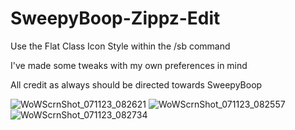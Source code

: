 # SweepyBoop-Zippz-Edit
Use the Flat Class Icon Style within the /sb command

I've made some tweaks with my own preferences in mind

All credit as always should be directed towards SweepyBoop

![WoWScrnShot_071123_082621](https://github.com/Ixxyjixxy/SweepyBoop-Zippz-Edit/assets/62358141/15abf24f-ea06-4b12-9af0-150eee1d2e43)
![WoWScrnShot_071123_082557](https://github.com/Ixxyjixxy/SweepyBoop-Zippz-Edit/assets/62358141/91a8e1cf-cbde-44c0-8b9f-ecbcf4a3b121)
![WoWScrnShot_071123_082734](https://github.com/Ixxyjixxy/SweepyBoop-Zippz-Edit/assets/62358141/156f3e2d-a122-43b0-a833-f5c8995ded34)
